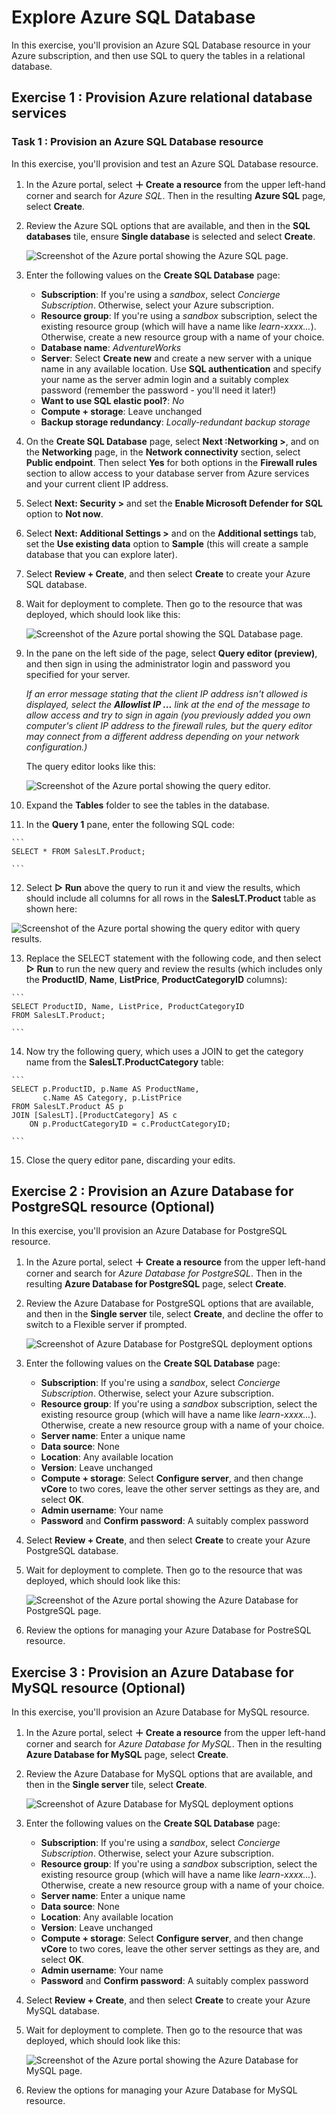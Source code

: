 # Explore Azure SQL Database

In this exercise, you'll provision an Azure SQL Database resource in your Azure subscription, and then use SQL to query the tables in a relational database. 

## Exercise 1 : Provision Azure relational database services

### Task 1 : Provision an Azure SQL Database resource

In this exercise, you'll provision and test an Azure SQL Database resource.

1.  In the Azure portal, select  **＋ Create a resource**  from the upper left-hand corner and search for  _Azure SQL_. Then in the resulting  **Azure SQL**  page, select  **Create**.
    
2.  Review the Azure SQL options that are available, and then in the  **SQL databases**  tile, ensure  **Single database**  is selected and select  **Create**.
    
    ![Screenshot of the Azure portal showing the Azure SQL page.](media/azure-sql-portal.png)
    
3.  Enter the following values on the  **Create SQL Database**  page:
    
    -   **Subscription**: If you're using a  _sandbox_, select  _Concierge Subscription_. Otherwise, select your Azure subscription.
    -   **Resource group**: If you're using a  _sandbox_  subscription, select the existing resource group (which will have a name like  _learn-xxxx..._). Otherwise, create a new resource group with a name of your choice.
    -   **Database name**:  _AdventureWorks_
    -   **Server**: Select  **Create new**  and create a new server with a unique name in any available location. Use  **SQL authentication**  and specify your name as the server admin login and a suitably complex password (remember the password - you'll need it later!)
    -   **Want to use SQL elastic pool?**:  _No_
    -   **Compute + storage**: Leave unchanged
    -   **Backup storage redundancy**:  _Locally-redundant backup storage_
4.  On the  **Create SQL Database**  page, select  **Next :Networking >**, and on the  **Networking**  page, in the  **Network connectivity**  section, select  **Public endpoint**. Then select  **Yes**  for both options in the  **Firewall rules**  section to allow access to your database server from Azure services and your current client IP address.
    
5.  Select  **Next: Security >**  and set the  **Enable Microsoft Defender for SQL**  option to  **Not now**.
    
6.  Select  **Next: Additional Settings >**  and on the  **Additional settings**  tab, set the  **Use existing data**  option to  **Sample**  (this will create a sample database that you can explore later).
    
7.  Select  **Review + Create**, and then select  **Create**  to create your Azure SQL database.
    
8.  Wait for deployment to complete. Then go to the resource that was deployed, which should look like this:
    
    ![Screenshot of the Azure portal showing the SQL Database page.](media/sql-database-portal.png)
    
9.  In the pane on the left side of the page, select  **Query editor (preview)**, and then sign in using the administrator login and password you specified for your server.
    
    _If an error message stating that the client IP address isn't allowed is displayed, select the  **Allowlist IP ...**  link at the end of the message to allow access and try to sign in again (you previously added you own computer's client IP address to the firewall rules, but the query editor may connect from a different address depending on your network configuration.)_
    
    The query editor looks like this:
    
    ![Screenshot of the Azure portal showing the query editor.](media/query-editor.png)
    
10.  Expand the  **Tables**  folder to see the tables in the database.
    
11.  In the  **Query 1**  pane, enter the following SQL code:

    ```
    SELECT * FROM SalesLT.Product;
    
    ```
    
12.  Select  **▷ Run**  above the query to run it and view the results, which should include all columns for all rows in the  **SalesLT.Product**  table as shown here:
    
![Screenshot of the Azure portal showing the query editor with query results.](media/sql-query-results.png)
    
13.  Replace the SELECT statement with the following code, and then select  **▷ Run**  to run the new query and review the results (which includes only the  **ProductID**,  **Name**,  **ListPrice**,  **ProductCategoryID**  columns):

    ```
    SELECT ProductID, Name, ListPrice, ProductCategoryID
    FROM SalesLT.Product;
    
    ```
    
14.  Now try the following query, which uses a JOIN to get the category name from the  **SalesLT.ProductCategory**  table:

    ```
    SELECT p.ProductID, p.Name AS ProductName,
           c.Name AS Category, p.ListPrice
    FROM SalesLT.Product AS p
    JOIN [SalesLT].[ProductCategory] AS c
        ON p.ProductCategoryID = c.ProductCategoryID;
    
    ```
    
15.  Close the query editor pane, discarding your edits.


## Exercise 2 : Provision an Azure Database for PostgreSQL resource (Optional)

In this exercise, you'll provision an Azure Database for PostgreSQL resource.

1.  In the Azure portal, select  **＋ Create a resource**  from the upper left-hand corner and search for  _Azure Database for PostgreSQL_. Then in the resulting  **Azure Database for PostgreSQL**  page, select  **Create**.
    
2.  Review the Azure Database for PostgreSQL options that are available, and then in the  **Single server**  tile, select  **Create**, and decline the offer to switch to a Flexible server if prompted.
    
    ![Screenshot of Azure Database for PostgreSQL deployment options](media/postgresql-options.png)
    
3.  Enter the following values on the  **Create SQL Database**  page:
    
    -   **Subscription**: If you're using a  _sandbox_, select  _Concierge Subscription_. Otherwise, select your Azure subscription.
    -   **Resource group**: If you're using a  _sandbox_  subscription, select the existing resource group (which will have a name like  _learn-xxxx..._). Otherwise, create a new resource group with a name of your choice.
    -   **Server name**: Enter a unique name
    -   **Data source**: None
    -   **Location**: Any available location
    -   **Version**: Leave unchanged
    -   **Compute + storage**: Select  **Configure server**, and then change  **vCore**  to two cores, leave the other server settings as they are, and select  **OK**.
    -   **Admin username**: Your name
    -   **Password**  and  **Confirm password**: A suitably complex password
4.  Select  **Review + Create**, and then select  **Create**  to create your Azure PostgreSQL database.
    
5.  Wait for deployment to complete. Then go to the resource that was deployed, which should look like this:
    
    ![Screenshot of the Azure portal showing the Azure Database for PostgreSQL page.](media/postgresql-portal.png)
    
6.  Review the options for managing your Azure Database for PostreSQL resource.


## Exercise 3 : Provision an Azure Database for MySQL resource (Optional)

In this exercise, you'll provision an Azure Database for MySQL resource.

1.  In the Azure portal, select  **＋ Create a resource**  from the upper left-hand corner and search for  _Azure Database for MySQL_. Then in the resulting  **Azure Database for MySQL**  page, select  **Create**.
    
2.  Review the Azure Database for MySQL options that are available, and then in the  **Single server**  tile, select  **Create**.
    
    ![Screenshot of Azure Database for MySQL deployment options](media/mysql-options.png)
    
3.  Enter the following values on the  **Create SQL Database**  page:
    
    -   **Subscription**: If you're using a  _sandbox_, select  _Concierge Subscription_. Otherwise, select your Azure subscription.
    -   **Resource group**: If you're using a  _sandbox_  subscription, select the existing resource group (which will have a name like  _learn-xxxx..._). Otherwise, create a new resource group with a name of your choice.
    -   **Server name**: Enter a unique name
    -   **Data source**: None
    -   **Location**: Any available location
    -   **Version**: Leave unchanged
    -   **Compute + storage**: Select  **Configure server**, and then change  **vCore**  to two cores, leave the other server settings as they are, and select  **OK**.
    -   **Admin username**: Your name
    -   **Password**  and  **Confirm password**: A suitably complex password
4.  Select  **Review + Create**, and then select  **Create**  to create your Azure MySQL database.
    
5.  Wait for deployment to complete. Then go to the resource that was deployed, which should look like this:
    
    ![Screenshot of the Azure portal showing the Azure Database for MySQL page.](media/mysql-portal.png)
    
6.  Review the options for managing your Azure Database for MySQL resource.